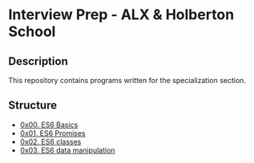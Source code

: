 # Interview Prep - ALX & Holberton School

## Description
This repository contains programs written for the specialization section.


## Structure


* [0x00. ES6 Basics](./0x00-ES6_basic/)
* [0x01. ES6 Promises](./0x01-ES6_promise/)
* [0x02. ES6 classes](./0x02-ES6_classes/)
* [0x03. ES6 data manipulation](./0x03-ES6_data_manipulation/)